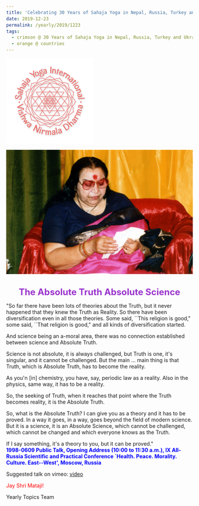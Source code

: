 ```yaml
---
title: 'Celebrating 30 Years of Sahaja Yoga in Nepal, Russia, Turkey and Ukraine, Post 24'
date: 2019-12-23
permalink: /yearly/2019/1223
tags:
  - crimson @ 30 Years of Sahaja Yoga in Nepal, Russia, Turkey and Ukraine
  - orange @ countries
---
```


![PICTURE 9](/images/image9.png)

<div style="text-align: center"><img src="/images/image270.jpg" /></div>

<!-- ![PICTURE 44](/images/image.png),width="500" -->

<br>
<p style="color:DarkOrchid; text-align:center">
<font size="+2"><b>The Absolute Truth Absolute Science</b><br></font>
</p>

<p>
"So far there have been lots of theories about the Truth, but it never happened that they knew the Truth as Reality. So there have been diversification even in all those theories. Some said, ``This religion is good," some said, ``That religion is good," and all kinds of diversification started. 

And science being an a-moral area, there was no connection established between science and Absolute Truth. 

Science is not absolute, it is always challenged, but Truth is one, it's singular, and it cannot be challenged. But the main ... main thing is that Truth, which is Absolute Truth, has to become the reality. 

As you'n [in] chemistry, you have, say, periodic law as a reality. Also in the physics, same way, it has to be a reality. 

So, the seeking of Truth, when it reaches that point where the Truth becomes reality, it is the Absolute Truth. 

So, what is the Absolute Truth? I can give you as a theory and it has to be proved. In a way it goes, in a way, goes beyond the field of modern science. But it is a science, it is an Absolute Science, which cannot be challenged, which cannot be changed and which everyone knows as the Truth. 

If I say something, it's a theory to you, but it can be proved."<br>
<font color="blue"><b>1998-0609 Public Talk, Opening Address (10:00 to 11:30 a.m.), IX All-Russia Scientific and Practical Conference `Health. Peace. Morality. Culture. East--West', Moscow, Russia</b></font><br>
</p>

Suggested talk on vimeo: <a href="https://vimeo.com/88512548"> video</a><br>

<p style="color:red;">Jay Shri Mataji!<br></p>

Yearly Topics Team